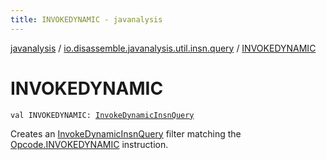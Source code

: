 ```yaml
---
title: INVOKEDYNAMIC - javanalysis
---
```


[javanalysis](../index.html) / [io.disassemble.javanalysis.util.insn.query](index.html) / [INVOKEDYNAMIC](./-i-n-v-o-k-e-d-y-n-a-m-i-c.html)

# INVOKEDYNAMIC

`val INVOKEDYNAMIC: `[`InvokeDynamicInsnQuery`](-invoke-dynamic-insn-query/index.html)

Creates an [InvokeDynamicInsnQuery](-invoke-dynamic-insn-query/index.html) filter matching the [Opcode.INVOKEDYNAMIC](#) instruction.

